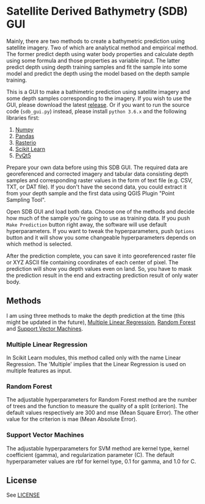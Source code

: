 # Satellite Derived Bathymetry (SDB) GUI
Mainly, there are two methods to create a bathymetric prediction using satellite imagery. Two of which are analytical method and empirical method. The former predict depth using water body properties and calculate depth using some formula and those properties as variable input. The latter predict depth using depth training samples and fit the sample into some model and predict the depth using the model based on the depth sample training.

This is a GUI to make a bathimetric prediction using satellite imagery and some depth samples corresponding to the imagery. If you wish to use the GUI, please download the latest [release](https://github.com/rifqiharrys/sdb_gui/releases). Or if you want to run the source code (`sdb_gui.py`) instead, please install `python 3.6.x` and the following libraries first:

1. [Numpy](https://numpy.org/)
2. [Pandas](https://pandas.pydata.org/)
3. [Rasterio](https://rasterio.readthedocs.io/)
4. [Scikit Learn](https://scikit-learn.org)
5. [PyQt5](https://www.riverbankcomputing.com/static/Docs/PyQt5/)

Prepare your own data before using this SDB GUI. The required data are georeferenced and corrected imagery and tabular data consisting depth samples and corresponding raster values in the form of text file (e.g. CSV, TXT, or DAT file). If you don't have the second data, you could extract it from your depth sample and the first data using QGIS Plugin "Point Sampling Tool".

Open SDB GUI and load both data. Choose one of the methods and decide how much of the sample you're going to use as training data. If you push `Make Prediction` button right away, the software will use default hyperparameters. If you want to tweak the hyperparameters, push `Options` button and it will show you some changeable hyperparameters depends on which method is selected.

After the prediction complete, you can save it into georeferenced raster file or XYZ ASCII file containing coordinates of each center of pixel. The prediction will show you depth values even on land. So, you have to mask the prediction result in the end and extracting prediction result of only water body.

## Methods
I am using three methods to make the depth prediction at the time (this might be updated in the future), [Multiple Linear Regression](https://scikit-learn.org/stable/modules/generated/sklearn.linear_model.LinearRegression.html#sklearn.linear_model.LinearRegression), [Random Forest](https://scikit-learn.org/stable/modules/generated/sklearn.ensemble.RandomForestRegressor.html#sklearn.ensemble.RandomForestRegressor "RF Regressor") and [Support Vector Machines](https://scikit-learn.org/stable/modules/generated/sklearn.svm.SVR.html#sklearn.svm.SVR "SVM Regressor").

### Multiple Linear Regression
In Scikit Learn modules, this method called only with the name Linear Regression. The 'Multiple' implies that the Linear Regression is used on multiple features as input.

### Random Forest
The adjustable hyperparameters for Random Forest method are the number of trees and the function to measure the quality of a split (criterion). The default values respectively are 300 and mse (Mean Square Error). The other value for the criterion is mae (Mean Absolute Error).

### Support Vector Machines
The adjustable hyperparameters for SVM method are kernel type, kernel coefficient (gamma), and regularization parameter (C). The default hyperparameter values are rbf for kernel type, 0.1 for gamma, and 1.0 for C.

## License
See [LICENSE](https://github.com/rifqiharrys/sdb_gui/blob/main/LICENSE)